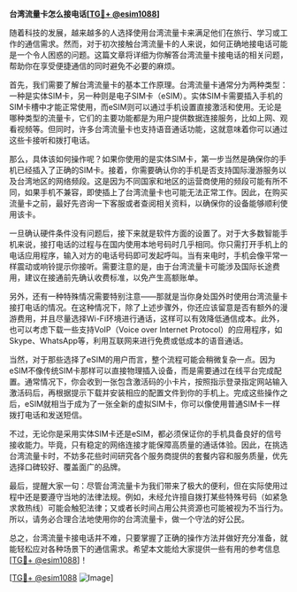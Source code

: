 **台湾流量卡怎么接电话[[TG💪+ @esim1088](https://t.me/s/esim1088)]**

随着科技的发展，越来越多的人选择使用台湾流量卡来满足他们在旅行、学习或工作的通信需求。然而，对于初次接触台湾流量卡的人来说，如何正确地接电话可能是一个令人困惑的问题。这篇文章将详细为你解答台湾流量卡接电话的相关问题，帮助你在享受便捷通信的同时避免不必要的麻烦。

首先，我们需要了解台湾流量卡的基本工作原理。台湾流量卡通常分为两种类型：一种是实体SIM卡，另一种则是电子SIM卡（eSIM）。实体SIM卡需要插入手机的SIM卡槽中才能正常使用，而eSIM则可以通过手机设置直接激活和使用。无论是哪种类型的流量卡，它们的主要功能都是为用户提供数据连接服务，比如上网、观看视频等。但同时，许多台湾流量卡也支持语音通话功能，这就意味着你可以通过这些卡接听和拨打电话。

那么，具体该如何操作呢？如果你使用的是实体SIM卡，第一步当然是确保你的手机已经插入了正确的SIM卡。接着，你需要确认你的手机是否支持国际漫游服务以及台湾地区的网络频段。这是因为不同国家和地区的运营商使用的频段可能有所不同，如果手机不兼容，即使插上了台湾流量卡也可能无法正常工作。因此，在购买流量卡之前，最好先咨询一下客服或者查阅相关资料，以确保你的设备能够顺利使用该卡。

一旦确认硬件条件没有问题后，接下来就是软件方面的设置了。对于大多数智能手机来说，接打电话的过程与在国内使用本地号码时几乎相同。你只需打开手机上的电话应用程序，输入对方的电话号码即可发起呼叫。当有来电时，手机会像平常一样震动或响铃提示你接听。需要注意的是，由于台湾流量卡可能涉及国际长途费用，建议在接通前先确认收费标准，以免产生高额账单。

另外，还有一种特殊情况需要特别注意——那就是当你身处国外时使用台湾流量卡接打电话的情况。在这种情况下，除了上述步骤外，你还应该留意是否有额外的漫游费用，并且尽量选择Wi-Fi环境进行通话，这样可以有效降低通信成本。此外，也可以考虑下载一些支持VoIP（Voice over Internet Protocol）的应用程序，如Skype、WhatsApp等，利用互联网来进行免费或低成本的语音通话。

当然，对于那些选择了eSIM的用户而言，整个流程可能会稍微复杂一点。因为eSIM不像传统SIM卡那样可以直接物理插入设备，而是需要通过在线平台完成配置。通常情况下，你会收到一张包含激活码的小卡片，按照指示登录指定网站输入激活码后，再根据提示下载并安装相应的配置文件到你的手机上。完成这些操作之后，eSIM就相当于成为了一张全新的虚拟SIM卡，你可以像使用普通SIM卡一样拨打电话和发送短信。

不过，无论你是采用实体SIM卡还是eSIM，都必须保证你的手机具备良好的信号接收能力。毕竟，只有稳定的网络连接才能保障高质量的通话体验。因此，在挑选台湾流量卡时，不妨多花些时间研究各个服务商提供的套餐内容和服务质量，优先选择口碑较好、覆盖面广的品牌。

最后，提醒大家一句：尽管台湾流量卡为我们带来了极大的便利，但在实际使用过程中还是要遵守当地的法律法规。例如，未经允许擅自拨打某些特殊号码（如紧急求救热线）可能会触犯法律；又或者长时间占用公共资源也可能被视为不当行为。所以，请务必合理合法地使用你的台湾流量卡，做一个守法的好公民。

总之，台湾流量卡接电话并不难，只要掌握了正确的操作方法并做好充分准备，就能轻松应对各种场景下的通信需求。希望本文能给大家提供一些有用的参考信息[[TG💪+ @esim1088](https://t.me/s/esim1088)]！

[[TG💪+ @esim1088](https://t.me/s/esim1088) ![Image](https://i.postimg.cc/4NQfJmqS/Snipaste-2025-05-13-00-14-12.png)]